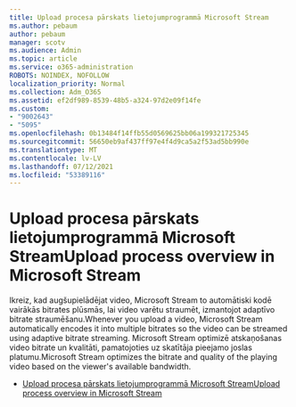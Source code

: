 ```yaml
---
title: Upload procesa pārskats lietojumprogrammā Microsoft Stream
ms.author: pebaum
author: pebaum
manager: scotv
ms.audience: Admin
ms.topic: article
ms.service: o365-administration
ROBOTS: NOINDEX, NOFOLLOW
localization_priority: Normal
ms.collection: Adm_O365
ms.assetid: ef2df989-8539-48b5-a324-97d2e09f14fe
ms.custom:
- "9002643"
- "5095"
ms.openlocfilehash: 0b13484f14ffb55d0569625bb06a199321725345
ms.sourcegitcommit: 56650eb9af437ff97e4f4d9ca5a2f53ad5bb990e
ms.translationtype: MT
ms.contentlocale: lv-LV
ms.lasthandoff: 07/12/2021
ms.locfileid: "53389116"
---
```

# <a name="upload-process-overview-in-microsoft-stream"></a><span data-ttu-id="eab0a-102">Upload procesa pārskats lietojumprogrammā Microsoft Stream</span><span class="sxs-lookup"><span data-stu-id="eab0a-102">Upload process overview in Microsoft Stream</span></span>

<span data-ttu-id="eab0a-103">Ikreiz, kad augšupielādējat video, Microsoft Stream to automātiski kodē vairākās bitrates plūsmās, lai video varētu straumēt, izmantojot adaptīvo bitrate straumēšanu.</span><span class="sxs-lookup"><span data-stu-id="eab0a-103">Whenever you upload a video, Microsoft Stream automatically encodes it into multiple bitrates so the video can be streamed using adaptive bitrate streaming.</span></span> <span data-ttu-id="eab0a-104">Microsoft Stream optimizē atskaņošanas video bitrate un kvalitāti, pamatojoties uz skatītāja pieejamo joslas platumu.</span><span class="sxs-lookup"><span data-stu-id="eab0a-104">Microsoft Stream optimizes the bitrate and quality of the playing video based on the viewer's available bandwidth.</span></span>

- [<span data-ttu-id="eab0a-105">Upload procesa pārskats lietojumprogrammā Microsoft Stream</span><span class="sxs-lookup"><span data-stu-id="eab0a-105">Upload process overview in Microsoft Stream</span></span>](/stream/upload-process-overview)

